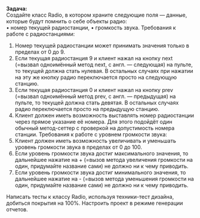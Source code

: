 **Задача:**  
Создайте класс Radio, в котором храните следующие поля — данные, которые будут помнить о себе объекты радио:  
•	номер текущей радиостанции,
•	громкость звука.
Требования к работе с радиостанциями:
1.	Номер текущей радиостанции может принимать значения только в пределах от 0 до 9.
2.	Если текущая радиостанция 9 и клиент нажал на кнопку next (=вызвал одноимённый метод next, с англ. — следующая) на пульте, то текущей должна стать нулевая. В остальных случаях при нажатии на эту же кнопку радио переключается просто на следующую станцию.
3.	Если текущая радиостанция 0 и клиент нажал на кнопку prev (=вызвал одноимённый метод prev, с англ. — предыдущая) на пульте, то текущей должна стать девятая. В остальных случаях радио переключается просто на предыдущую станцию.
4.	Клиент должен иметь возможность выставлять номер радиостанции через прямое указание её номера. Для этого подойдёт один обычный метод-сеттер с проверкой на допустимость номера станции.
Требования к работе с уровнем громкости звука:
1.	Клиент должен иметь возможность увеличивать и уменьшать уровень громкости звука в пределах от 0 до 100.
2.	Если уровень громкости звука достиг максимального значения, то дальнейшее нажатие на + (=вызов метода увеличения громкости на один, придумайте название сами) не должно ни к чему приводить.
3.	Если уровень громкости звука достиг минимального значения, то дальнейшее нажатие на - (=вызов метода уменьшения громкости на один, придумайте название сами) не должно ни к чему приводить.

Написать тесты к классу Radio, используя техники-тест дизайна, добиться покрытия на 100%. Настроить проект в режиме генерации отчетов.

